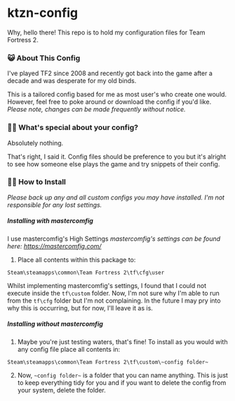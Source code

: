 # ktzn-config

Why, hello there! This repo is to hold my configuration files for Team Fortress 2. 


### 😺 About This Config

I've played TF2 since 2008 and recently got back into the game after a decade and was desperate for my old binds.

This is a tailored config based for me as most user's who create one would. However, feel free to poke around or download the config if you'd like. *Please note, changes can be made frequently without notice.*



### 🐱‍👓 What's special about your config?

Absolutely nothing.

That's right, I said it. Config files should be preference to you but it's alright to see how someone else plays the game and try snippets of their config.



### 🐱‍💻 How to Install

*Please back up any and all custom configs you may have installed. I'm not responsible for any lost settings.*



##### Installing with mastercomfig
I use mastercomfig's High Settings
*mastercomfig's settings can be found here: https://mastercomfig.com/*

1. Place all contents within this package to:

```
Steam\steamapps\common\Team Fortress 2\tf\cfg\user
```

Whilst implementing mastercomfig's settings, I found that I could not execute inside the `tf\custom` folder. Now, I'm not sure why I'm able to run from the `tf\cfg` folder but I'm not complaining. In the future I may pry into why this is occurring, but for now, I'll leave it as is.



##### Installing without mastercomfig

1. Maybe you're just testing waters, that's fine! To install as you would with any config file place all contents in:

```
Steam\steamapps\common\Team Fortress 2\tf\custom\~config folder~
```

2. Now, `~config folder~` is a folder that you can name anything. This is just to keep everything tidy for you and if you want to delete the config from your system, delete the folder.

